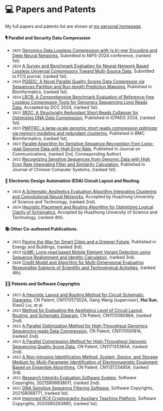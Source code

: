 
# 💻 Papers and Patents

My full papers and patents list are shown at [my personal homepage](https://fahaihi.github.io).

#### 🎙 Parallel and Security Data Compression
- ``2025`` [Genomics Data Lossless Compression with (s,k)-mer Encoding and Deep Neural Networks](https://github.com/fahaihi/PQSDC), Submitted to NIPS-2024 conference, (ranked 1st).
- ``2024`` [A Survey and Benchmark Evaluation for Neural-Network Based Lossless Universal Compressors Toward Multi-Source Data](https://fahaihi.github.io/NNLCB/), Submitted to FCS journal, (ranked 1st).
- ``2024`` [PQSDC: A Novel Parallel Quality Scores Data Compressor via Sequences Partition and Run-length Prediction Mapping](https://github.com/fahaihi/PQSDC), Published in Bioinformatics, (ranked 1st).
- ``2024`` [LRCB: A Comprehensive Benchmark Evaluation of Reference-free Lossless Compression Tools for Genomics Sequencing Long Reads Data](https://github.com/fahaihi/LRCB), Accepted by DCC 2024, (ranked 1st).
- ``2023`` [SR2C: A Structurally Redundant Short Reads Collapser for Optimizing DNA Data Compression](https://github.com/fahaihi/SR2C), Published in ICPADS 2024, (ranked 1st).
- ``2023`` [PMFFRC: a large-scale genomic short reads compression optimizer via memory modeling and redundant clustering](https://github.com/fahaihi/PMFFRC), Published in BMC Bioinformatics, (ranked 1st).
- ``2023`` [Parallel Algorithm for Sensitive Sequence Recognition from Long-read Genome Data with High Error Rate](https://github.com/fahaihi/SH_Code/blob/master/CV_INFO/CGPU_F3SR.pdf), Published in Journal on Communications, (ranked 2nd, Corresponding Author)
- ``2022`` [Recognizing Sensitive Sequences from Genomic Data with High Error Rate Integrating Filter and Similarity Calculation](https://github.com/fahaihi/SH_Code/blob/master/CV_INFO/CGPU_F3SR.pdf), Published in Journal of Chinese Computer Systems, (ranked 1st).


#### 👄 Electronic Design Automation (EDA) Circuit Layout and Routing.
- ``2024`` [A Schematic Aesthetics Evaluation Algorithm Integrating Clustering and Convolutional Neural Networks](), Accepted by Huazhong University of Science and Technology, (ranked 2nd).
- ``2024`` [Heuristic Placement and Routing Algorithm for Optimizing Logical Clarity of Schematics](), Accepted by Huazhong University of Science and Technology, (ranked 4th).

#### 📚 Other Co-authored Publications.  
- ``2023`` [Paving the Way for Smart Cities and a Greener Future](https://github.com/fahaihi/SH_Code/blob/master/CV_INFO/XHN_1.pdf), Published in Energy and Buildings, (ranked 3rd).
- ``2023`` [ricME: Long-read based Mobile Element Variant Detection using Sequence Realignment and Identity Calculation](https://github.com/fahaihi/SH_Code/blob/master/CV_INFO/ricME.pdf), (ranked 3rd).
- ``2020`` [Credit Model and Algorithm for Multi-Dimensional Evaluating Responsible Subjects of Scientific and Technological Activities](hhttps://github.com/fahaihi/SH_Code/blob/master/CV_INFO/TYH_1.pdf), (ranked 4th).


#### 🧑‍🎨 Patents and Software Copyrights
- ``2023`` [A Heuristic Layout and Routing Method for Circuit Schematic Diagrams](), CN Patent, CN117057302A, Gang Wang (supervisor), **Hui Sun**, XiaoG Liu, et al. 
- ``2023`` [ Method for Evaluating the Aesthetics Level of Circuit Layout, Routing, and Schematic Diagram](), CN Patent, CN117058096A, (ranked 2nd). 
- ``2023`` [A Parallel Optimization Method for High-Throughput Genomics Sequencing reads Data Compression](), CN Patent, CN117059181A, (ranked 2nd). 
- ``2023`` [A Parallel Compression Method for High-Throughput Genomic Sequencing Quality Score Data](), CN Patent, CN117133365A, (ranked 2nd). 
- ``2022`` [A Non-Intrusive Identification Method, System, Device, and Storage Medium for Multi-Parameter Identification of Electromagnetic Equipment Based on Ensemble Algorithms](), CN Patent, CN113723495A, (ranked 3rd). 
- ``2021`` [Research Integrity Evaluation Software System](), Software Copyrights, 2021SR06838011, (ranked 2nd).
- ``2021`` [DNA Sensitive Sequence Filtering Software](), Software Copyrights, 2021SR068771, (ranked 1st).
- ``2020`` [Improved RC4 Cryptography Auxiliary Teaching Platform](), Software Copyrights, 2020SR0283880, (ranked 1st).
